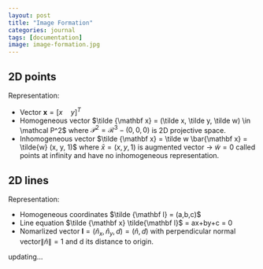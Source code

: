 ```yaml
---
layout: post
title: "Image Formation"
categories: journal
tags: [documentation]
image: image-formation.jpg
---
```

## 2D points
Representation:
* Vector $\mathbf x=[x\quad y]^T$  
* Homogeneous vector  $\tilde {\mathbf x} = (\tilde x, \tilde y, \tilde w) \in \mathcal P^2$  where $\mathcal P^2 = \mathcal R^3 - (0,0,0)$ is 2D projective space.  
* Inhomogeneous vector $\tilde {\mathbf x} = \tilde w \bar{\mathbf x} = \tilde{w} (x, y, 1)$  where $\bar x = (x,y,1)$ is augmented vector -> $\tilde w = 0$ called points at infinity and have no inhomogeneous representation.  

## 2D lines
Representation:
* Homogeneous coordinates $\tilde {\mathbf l} = (a,b,c)$
* Line equation $\tilde {\mathbf x} \tilde{\mathbf l}$ = ax+by+c = 0
* Nomarlized vector $\mathbf l = (\hat n_x,\hat n_y,d)=(\hat n,d)$ with perpendicular normal vector$\lVert\hat n\rVert=1$ and d its distance to origin.

updating...


<!--stackedit_data:
eyJoaXN0b3J5IjpbLTY4OTk3Nzk5MiwyNjkwNTIwMjgsMjc1NT
A3NTYzLC02MjQxMjA5NjcsNDE0NTYyNDQ5LDEwMzQ3NzIyOCwt
MjEyOTMyODExMSwxNzA1MTg5LC0yMDQzNjMxNTQ3LDEyMjcwND
Q4MDksMTUxNTcwOTQ0Nyw2OTczNDgwMDMsLTEzMjc3MzQ5OTks
LTE2NjA5Mjc5MzcsLTE5ODEyNzgwMTAsLTUxOTU1OTY2NiwyMD
YxMjYyMzUwLC03NTc1OTUxMjAsLTc0MjU2MTM2M119
-->